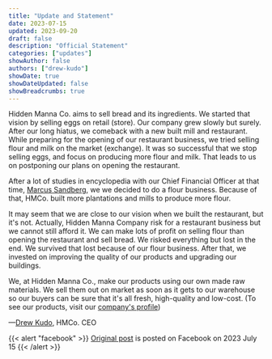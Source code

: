 ```yaml
---
title: "Update and Statement"
date: 2023-07-15
updated: 2023-09-20
draft: false
description: "Official Statement"
categories: ["updates"]
showAuthor: false
authors: ["drew-kudo"]
showDate: true
showDateUpdated: false
showBreadcrumbs: true
---
```


Hidden Manna Co. aims to sell bread and its ingredients. We started that vision by selling eggs on retail (store). Our company grew slowly but surely. After our long hiatus, we comeback with a new built mill and restaurant. While preparing for the opening of our restaurant business, we tried selling flour and milk on the market (exchange). It was so successful that we stop selling eggs, and focus on producing more flour and milk. That leads to us on postponing our plans on opening the restaurant.

After a lot of studies in encyclopedia with our Chief Financial Officer at that time, [Marcus Sandberg](/authors/marcus-sandberg), we we decided to do a flour business. Because of that, HMCo. built more plantations and mills to produce more flour.

It may seem that we are close to our vision when we built the restaurant, but it's not. Actually, Hidden Manna Company risk for a restaurant business but we cannot still afford it. We can make lots of profit on selling flour than opening the restaurant and sell bread. We risked everything but lost in the end. We survived that lost because of our flour business. After that, we invested on improving the quality of our products and upgrading our buildings.

We, at Hidden Manna Co., make our products using our own made raw materials. We sell them out on market as soon as it gets to our warehouse so our buyers can be sure that it's all fresh, high-quality and low-cost. (To see our products, visit our [company's profile](https://simcompanies.com/company/0/Hidden-Manna-Company))

—[Drew Kudo](/authors/drew-kudo), HMCo. CEO

{{< alert "facebook" >}}
[Original post](https://www.facebook.com/100093514788880/posts/pfbid0CMcXtE9Kt7ywYmv7QE8nRq6kYanCzuHcu5QU6fFLCnyySrHvUVFPazoEjvTedNy1l/) is posted on Facebook on 2023 July 15
{{< /alert >}}